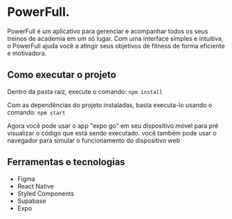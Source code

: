 # PowerFull.

PowerFull é um aplicativo para gerenciar e acompanhar todos os seus treinos de academia em um só lugar. Com uma interface simples e intuitiva, o PowerFull ajuda você a atingir seus objetivos de fitness de forma eficiente e motivadora.

## Como executar o projeto

Dentro da pasta raiz, execute o comando:
`npm install`

Com as dependências do projeto instaladas, basta executa-lo usando o comando:
`npm start`

Agora você pode usar o app "expo go" em seu dispositivo móvel para pré visualizar o código que está sendo executado. você também pode usar o navegador para simular o funcionamento do dispositivo web

## Ferramentas e tecnologias

- Figma
- React Native
- Styled Components
- Supabase
- Expo
